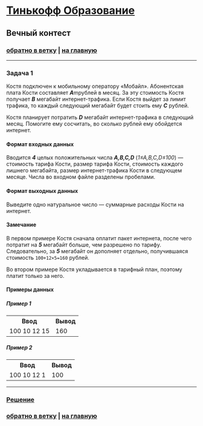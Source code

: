 # [Тинькофф Образование](https://fintech.tinkoff.ru/) 

## Вечный контест

### [обратно в ветку](https://github.com/syrovezhko/tinkoff_contest/tree/test) | [на главную](https://github.com/syrovezhko/tinkoff_contest)

---

### Задача 1

Костя подключен к мобильному оператору «Мобайл». Абонентская плата Кости составляет ***A***mрублей в месяц. За эту стоимость Костя получает ***B*** мегабайт интернет-трафика. Если Костя выйдет за лимит трафика, то каждый следующий мегабайт будет стоить ему ***C*** рублей.

Костя планирует потратить ***D*** мегабайт интернет-трафика в следующий месяц. Помогите ему сосчитать, во сколько рублей ему обойдется интернет.

#### Формат входных данных

Вводится ***4*** целых положительных числа
***A,B,C,D*** (*1≤A,B,C,D≤100*) — стоимость тарифа Кости, размер тарифа Кости, стоимость каждого лишнего мегабайта, размер интернет-трафика Кости в следующем месяце. Числа во входном файле разделены пробелами.

#### Формат выходных данных

Выведите одно натуральное число — суммарные расходы Кости на интернет.

#### Замечание

В первом примере Костя сначала оплатит пакет интернета, после чего потратит на ***5*** мегабайт больше, чем разрешено по тарифу. Следовательно, за ***5*** мегабайт он дополняет отдельно, получившаяся стоимость `100+12×5=160` рублей.

Во втором примере Костя укладывается в тарифный план, поэтому платит только за него.

#### Примеры данных
##### Пример 1
<table>
  <tr>
    <th>Ввод</th>
    <th>Вывод</th>
  </tr>
  <tr>
  <td valign="top">
  100  10  12  15
  </td>

  <td valign="top">
  160            
  </td>
  </tr>
</table>

##### Пример 2
<table>
  <tr>
    <th>Ввод</th>
    <th>Вывод</th>
  </tr>
  <tr>
  <td valign="top">
  100  10  12  1
  </td>

  <td valign="top">
  100            
  </td>
  </tr>
</table>

---

### [Решение](https://github.com/syrovezhko/tinkoff_contest/tree/test/test1/task1.js)

### [обратно в ветку](https://github.com/syrovezhko/tinkoff_contest/tree/test) | [на главную](https://github.com/syrovezhko/tinkoff_contest)